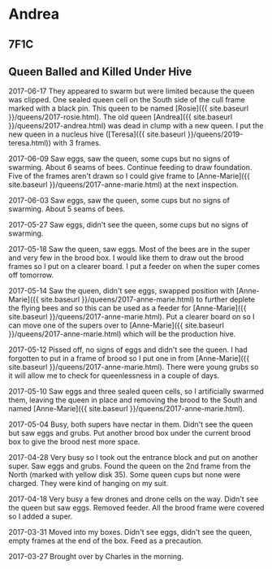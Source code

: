 # Andrea

## 7F1C 

## Queen Balled and Killed Under Hive

2017-06-17 They appeared to swarm but were limited because the queen was clipped.  One sealed queen cell on the South side of the cull frame marked with a black pin.  This queen to be named [Rosie]({{ site.baseurl }}/queens/2017-rosie.html).  The old queen [Andrea]({{ site.baseurl }}/queens/2017-andrea.html) was dead in clump with a new queen.  I put the new queen in a nucleus hive ([Teresa]({{ site.baseurl }}/queens/2019-teresa.html)) with 3 frames.

2017-06-09 Saw eggs, saw the queen, some cups but no signs of swarming.  About 6 seams of bees.  Continue feeding to draw foundation.  Five of the frames aren't drawn so I could give frame to  [Anne-Marie]({{ site.baseurl }}/queens/2017-anne-marie.html) at the next inspection.

2017-06-03 Saw eggs, saw the queen, some cups but no signs of swarming.  About 5 seams of bees.

2017-05-27 Saw eggs, didn't see the queen, some cups but no signs of swarming.

2017-05-18 Saw the queen, saw eggs.  Most of the bees are in the super and very few in the brood box.  I would like them to draw out the brood frames so I put on a clearer board.  I put a feeder on when the super comes off tomorrow.

2017-05-14 Saw the queen, didn't see eggs, swapped position with [Anne-Marie]({{ site.baseurl }}/queens/2017-anne-marie.html) to further deplete the flying bees and so this can be used as a feeder for [Anne-Marie]({{ site.baseurl }}/queens/2017-anne-marie.html).  Put a clearer board on so I can move one of the supers over to  [Anne-Marie]({{ site.baseurl }}/queens/2017-anne-marie.html) which will be the production hive.

2017-05-12 Pissed off, no signs of eggs and didn't see the queen.  I had forgotten to put in a frame of brood so I put one in from [Anne-Marie]({{ site.baseurl }}/queens/2017-anne-marie.html).  There were young grubs so it will allow me to check for queenlessness in a couple of days.

2017-05-10  Saw eggs and three sealed queen cells, so I artificially swarmed them, leaving the queen in place and removing the brood to the South and named [Anne-Marie]({{ site.baseurl }}/queens/2017-anne-marie.html).  

2017-05-04 Busy, both supers have nectar in them.  Didn't see the queen but saw eggs and grubs.  Put another brood box under the current brood box to give the brood nest more space.

2017-04-28 Very busy so I took out the entrance block and put on another super.  Saw eggs and grubs.  Found the queen on the 2nd frame from the North (marked with yellow disk 35).  Some queen cups but none were charged.  They were kind of hanging on my suit.

2017-04-18 Very busy a few drones and drone cells on the way.  Didn't see the queen but saw eggs.  Removed feeder.  All the brood frame were covered so I added a super.

2017-03-31 Moved into my boxes.  Didn't see eggs, didn't see the queen, empty frames at the end of the box.  Feed as a precaution.

2017-03-27 Brought over by Charles in the morning.